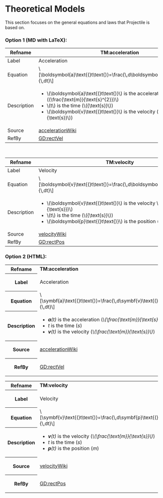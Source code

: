 # Theoretical Models

This section focuses on the general equations and laws that Projectile is based on.

### Option 1 (MD with LaTeX):

|Refname|TM:acceleration|
|-|-|
|Label|Acceleration|
|Equation|\\[\boldsymbol{a}\text{(}t\text{)}=\frac{\\,d\boldsymbol{v}\text{(}t\text{)}}{\\,dt}\\]|
|Description|<ul><li>\\(\boldsymbol{a}\text{(}t\text{)}\\) is the acceleration \\((\frac{\text{m}}{\text{s}^{2}})\\) </li><li> \\(t\\) is the time (\\({\text{s}}\\)) </li><li> \\(\boldsymbol{v}\text{(}t\text{)}\\) is the velocity (\\(\frac{\text{m}}{\text{s}}\\))</li></ul>|
|Source|[accelerationWiki]()|
|RefBy|[GD:rectVel]()|

</br>

|Refname|TM:velocity|
|-|-|
|Label|Velocity|
|Equation|\\[\boldsymbol{v}\text{(}t\text{)}=\frac{\\,d\boldsymbol{p}\text{(}t\text{)}}{\\,dt}\\]|
|Description|<ul><li>\\(\boldsymbol{v}\text{(}t\text{)}\\) is the velocity \\((\frac{\text{m}}{\text{s}})\\) </li><li> \\(t\\) is the time (\\({\text{s}}\\)) </li><li> \\(\boldsymbol{p}\text{(}t\text{)}\\) is the position (\\(\text{m}\\))</li></ul>|
|Source|[velocityWiki]()|
|RefBy|[GD:rectPos]()|

### Option 2 (HTML):

<div id="TM:acceleration">
                  <table class="tdefn">
                    <tr>
                      <th>Refname</th>
                      <td><b>TM:acceleration</b></td>
                    </tr>
                    <tr>
                      <th>Label</th>
                      <td><p class="paragraph">Acceleration</p></td>
                    </tr>
                    <tr>
                      <th>Equation</th>
                      <td>
                        \[\symbf{a}\text{(}t\text{)}=\frac{\,d\symbf{v}\text{(}t\text{)}}{\,dt}\]
                      </td>
                    </tr>
                    <tr>
                      <th>Description</th>
                      <td>
                        <ul class="hide-list-style-no-indent">
                          <li>
                            <em><b>a</b>(t)</em> is the acceleration (<em>\(\frac{\text{m}}{\text{s}^{2}}\)</em>)
                          </li>
                          <li><em>t</em> is the time (<em>s</em>)</li>
                          <li>
                            <em><b>v</b>(t)</em> is the velocity (<em>\(\frac{\text{m}}{\text{s}}\)</em>)
                          </li>
                        </ul>
                      </td>
                    </tr>
                    <tr>
                      <th>Source</th>
                      <td>
                        <p class="paragraph">
                          <a href=#accelerationWiki>accelerationWiki</a>
                        </p>
                      </td>
                    </tr>
                    <tr>
                      <th>RefBy</th>
                      <td>
                        <p class="paragraph"><a href=#GD:rectVel>GD:rectVel</a></p>
                      </td>
                    </tr>
                  </table>
                </div>
                <div id="TM:velocity">
                  <table class="tdefn">
                    <tr>
                      <th>Refname</th>
                      <td><b>TM:velocity</b></td>
                    </tr>
                    <tr>
                      <th>Label</th>
                      <td><p class="paragraph">Velocity</p></td>
                    </tr>
                    <tr>
                      <th>Equation</th>
                      <td>
                        \[\symbf{v}\text{(}t\text{)}=\frac{\,d\symbf{p}\text{(}t\text{)}}{\,dt}\]
                      </td>
                    </tr>
                    <tr>
                      <th>Description</th>
                      <td>
                        <ul class="hide-list-style-no-indent">
                          <li>
                            <em><b>v</b>(t)</em> is the velocity (<em>\(\frac{\text{m}}{\text{s}}\)</em>)
                          </li>
                          <li><em>t</em> is the time (<em>s</em>)</li>
                          <li><em><b>p</b>(t)</em> is the position (<em>m</em>)</li>
                        </ul>
                      </td>
                    </tr>
                    <tr>
                      <th>Source</th>
                      <td>
                        <p class="paragraph"><a href=#velocityWiki>velocityWiki</a></p>
                      </td>
                    </tr>
                    <tr>
                      <th>RefBy</th>
                      <td>
                        <p class="paragraph"><a href=#GD:rectPos>GD:rectPos</a></p>
                      </td>
                    </tr>
                  </table>
                </div>
              </div>
            </div>
